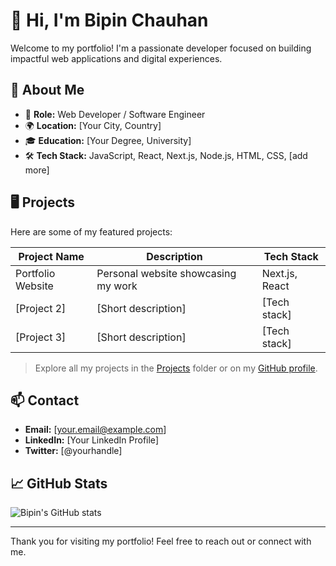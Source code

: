 # 👋 Hi, I'm Bipin Chauhan

Welcome to my portfolio! I'm a passionate developer focused on building impactful web applications and digital experiences.

## 🚀 About Me

- 💼 **Role:** Web Developer / Software Engineer
- 🌍 **Location:** [Your City, Country]
- 🎓 **Education:** [Your Degree, University]
- 🛠️ **Tech Stack:** JavaScript, React, Next.js, Node.js, HTML, CSS, [add more]

## 🖥️ Projects

Here are some of my featured projects:

| Project Name       | Description                                  | Tech Stack         |
|--------------------|----------------------------------------------|--------------------|
| Portfolio Website  | Personal website showcasing my work          | Next.js, React     |
| [Project 2]        | [Short description]                          | [Tech stack]       |
| [Project 3]        | [Short description]                          | [Tech stack]       |

> Explore all my projects in the [Projects](./projects) folder or on my [GitHub profile](https://github.com/your-github-username).

## 📫 Contact

- **Email:** [your.email@example.com]
- **LinkedIn:** [Your LinkedIn Profile]
- **Twitter:** [@yourhandle]

## 📈 GitHub Stats

![Bipin's GitHub stats](https://github-readme-stats.vercel.app/api?username=your-github-username&show_icons=true&theme=radical)

---

Thank you for visiting my portfolio! Feel free to reach out or connect with me.

